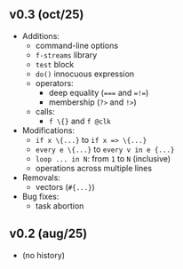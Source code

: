 v0.3 (oct/25)
-------------

- Additions:
    - command-line options
    - `f-streams` library
    - `test` block
    - `do()` innocuous expression
    - operators:
        - deep equality (`===` and `=!=`)
        - membership (`?>` and `!>`)
    - calls:
        - `f \{}` and `f @clk`
- Modifications:
    - `if x \{...}` to `if x => \{...}`
    - `every e \{...}` to `every v in e {...}`
    - `loop ... in N`: from `1` to `N` (inclusive)
    - operations across multiple lines
- Removals:
    - vectors (`#{...}`)
- Bug fixes:
    - task abortion

v0.2 (aug/25)
---------------

- (no history)
